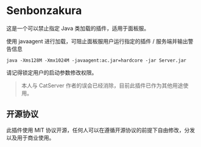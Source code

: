 # Senbonzakura

这是一个可以禁止指定 Java 类加载的插件，适用于面板服。

使用 javaagent 进行加载，可阻止面板服用户运行指定的插件 / 服务端并输出警告信息

```
java -Xms128M -Xmx1024M -javaagent:ac.jar=hardcore -jar Server.jar
```

请记得锁定用户的启动参数修改权限。

> 本人与 CatServer 作者的误会已经消除，目前此插件已作为其他用途使用。

## 开源协议

此插件使用 MIT 协议开源，任何人可以在遵循开源协议的前提下自由修改，分发以及用于商业使用。

